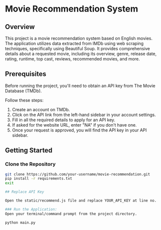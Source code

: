 # Movie Recommendation System

## Overview

This project is a movie recommendation system based on English movies. The application utilizes data extracted from IMDb using web scraping techniques, specifically using Beautiful Soup. It provides comprehensive details about a requested movie, including its overview, genre, release date, rating, runtime, top cast, reviews, recommended movies, and more.

## Prerequisites

Before running the project, you'll need to obtain an API key from The Movie Database (TMDb).

Follow these steps:
1. Create an account on TMDb.
2. Click on the API link from the left-hand sidebar in your account settings.
3. Fill in all the required details to apply for an API key.
4. If asked for the website URL, enter "NA" if you don't have one.
5. Once your request is approved, you will find the API key in your API sidebar.

## Getting Started

### Clone the Repository

``` bash 
git clone https://github.com/your-username/movie-recommendation.git
pip install -r requirements.txt 
exit 

## Replace API Key

Open the static/recommend.js file and replace YOUR_API_KEY at line no. 2 with your actual API key. ```

### Run the Application:
Open your terminal/command prompt from the project directory.

python main.py

